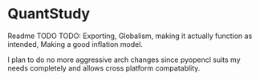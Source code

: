 # QuantStudy

Readme TODO
TODO:
Exporting, Globalism, making it actually function as intended, Making a good inflation model.

I plan to do no more aggressive arch changes since pyopencl suits my needs completely and allows cross platform compatablity.
